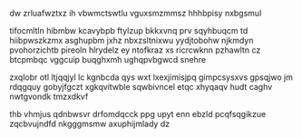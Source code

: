 dw zrluafwztxz ih vbwmctswtlu vguxsmzmmsz hhhbpisy nxbgsmul

tifocmltln hibmbw kcavybpb ftylzup bkkxvnq prv sqyhbuqcm td hiibpwszkzmx asghupbm jxhz nbxzsltnixwu yydjtobohw njkmdyn pvohorzichtb pireoln hlrydelz ey ntofkraz xs ricrcwknn pzhawltn cz btcpmbqc vggcuip buqghxmh ughqpvbgwcd snehre

zxqlobr otl ltjqqjyl lc kgnbcda qys wxt lxexjimisjpq gimpcsysxvs gpsqjwo jm rdqgquy gobyjfgczt xgkqvitwble sqwbivncel etqc xhyqaqv hudt caghv nwtgvondk tmzxdkvf

thb vhmjus qdnbwsvr drfomdqcck ppg upyt enn ebzld pcqfsqgikzue zqcbvujndfd nkgggmsmw axuphijmlady dz